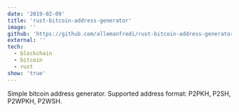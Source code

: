 ```yaml
---
date: '2019-02-09'
title: 'rust-bitcoin-address-generator'
image: ''
github: 'https://github.com/allemanfredi/rust-bitcoin-address-generator'
external: ''
tech:
  - blockchain
  - bitcoin
  - rust
show: 'true'
---
```


Simple bitcoin address generator. Supported address format: P2PKH, P2SH, P2WPKH, P2WSH.
